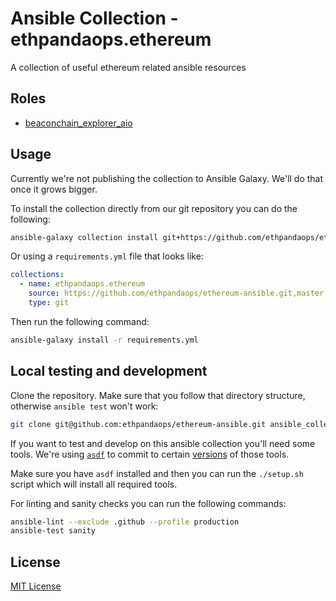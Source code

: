 # Ansible Collection - ethpandaops.ethereum

A collection of useful ethereum related ansible resources

## Roles

- [beaconchain_explorer_aio](roles/beaconchain_explorer_aio/)

## Usage

Currently we're not publishing the collection to Ansible Galaxy. We'll do that once it grows bigger.

To install the collection directly from our git repository you can do the following:

```sh
ansible-galaxy collection install git+https://github.com/ethpandaops/ethereum-ansible.git,master
```

Or using a `requirements.yml` file that looks like:

```yaml
collections:
  - name: ethpandaops.ethereum
    source: https://github.com/ethpandaops/ethereum-ansible.git,master
    type: git
```

Then run the following command:

```sh
ansible-galaxy install -r requirements.yml
```



## Local testing and development

Clone the repository. Make sure that you follow that directory structure, otherwise `ansible test` won't work:

```sh
git clone git@github.com:ethpandaops/ethereum-ansible.git ansible_collections/ethpandaops/ethereum
```

If you want to test and develop on this ansible collection you'll need some tools. We're using [`asdf`](https://asdf-vm.com/) to commit to certain [versions](.tool-versions) of those tools.

Make sure you have `asdf` installed and then you can run the `./setup.sh` script which will install all required tools.

For linting and sanity checks you can run the following commands:

```sh
ansible-lint --exclude .github --profile production
ansible-test sanity
```

## License

[MIT License](LICENSE)
